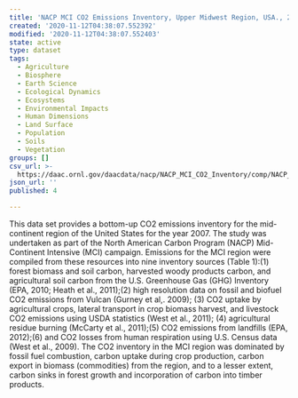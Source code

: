 ```yaml
---
title: 'NACP MCI CO2 Emissions Inventory, Upper Midwest Region, USA., 2007'
created: '2020-11-12T04:38:07.552392'
modified: '2020-11-12T04:38:07.552403'
state: active
type: dataset
tags:
  - Agriculture
  - Biosphere
  - Earth Science
  - Ecological Dynamics
  - Ecosystems
  - Environmental Impacts
  - Human Dimensions
  - Land Surface
  - Population
  - Soils
  - Vegetation
groups: []
csv_url: >-
  https://daac.ornl.gov/daacdata/nacp/NACP_MCI_CO2_Inventory/comp/NACP_MCI_US_County_Names.csv
json_url: ''
published: 4

---
```

This data set provides a bottom-up CO2 emissions inventory for the mid-continent region of the United States for the year 2007. The study was undertaken as part of the North American Carbon Program (NACP) Mid-Continent Intensive (MCI) campaign. Emissions for the MCI region were compiled from these resources into nine inventory sources (Table 1):(1) forest biomass and soil carbon, harvested woody products carbon, and agricultural soil carbon from the U.S. Greenhouse Gas (GHG) Inventory (EPA, 2010; Heath et al., 2011);(2) high resolution data on fossil and biofuel CO2 emissions from Vulcan (Gurney et al,. 2009); (3) CO2 uptake by agricultural crops, lateral transport in crop biomass harvest, and livestock CO2 emissions using USDA statistics (West et al., 2011); (4) agricultural residue burning (McCarty et al., 2011);(5) CO2 emissions from landfills (EPA, 2012);(6) and CO2 losses from human respiration using U.S. Census data (West et al., 2009). The CO2 inventory in the MCI region was dominated by fossil fuel combustion, carbon uptake during crop production, carbon export in biomass (commodities) from the region, and to a lesser extent, carbon sinks in forest growth and incorporation of carbon into timber products.
